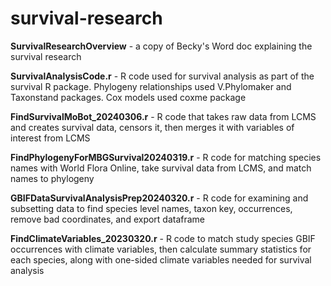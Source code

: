 # survival-research

**SurvivalResearchOverview** - a copy of Becky's Word doc explaining the survival research

**SurvivalAnalysisCode.r** - R code used for survival analysis as part of the survival R package. Phylogeny relationships used V.Phylomaker and Taxonstand packages. Cox models used coxme package

**FindSurvivalMoBot_20240306.r** - R code that takes raw data from LCMS and creates survival data, censors it, then merges it with variables of interest from LCMS

**FindPhylogenyForMBGSurvival20240319.r** - R code for matching species names with World Flora Online, take survival data from LCMS, and match names to phylogeny

**GBIFDataSurvivalAnalysisPrep20240320.r** - R code for examining and subsetting data to find species level names, taxon key, occurrences, remove bad coordinates, and export dataframe

**FindClimateVariables_20230320.r** - R code to match study species GBIF occurrences with climate variables, then calculate summary statistics for each species, along with one-sided climate variables needed for survival analysis
